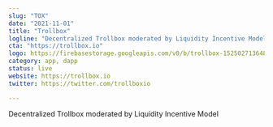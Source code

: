 ```yaml
---
slug: "TOX"
date: "2021-11-01"
title: "Trollbox"
logline: "Decentralized Trollbox moderated by Liquidity Incentive Model"
cta: "https://trollbox.io"
logo: https://firebasestorage.googleapis.com/v0/b/trollbox-1525027136481.appspot.com/o/trollbox.svg?alt=media&token=62bb11bc-cab0-492c-823e-0be98729b896…
category: app, dapp
status: live
website: https://trollbox.io
twitter: https://twitter.com/trollboxio

---
```


Decentralized Trollbox moderated by Liquidity Incentive Model
